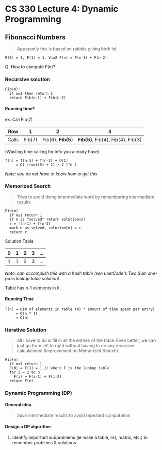 # CS 330 Lecture 4: Dynamic Programming

## Fibonacci Numbers

> Apparently this is based on rabbits giving birth lol

`F(0) = 1, F(1) = 1, ∀n≥2 F(n) = F(n-1) + F(n-2)`

Q: How to compute F(n)? 

### Recursive solution

```
Fib(n):
  if n≤1 then return 1
  return Fib(n-1) + Fib(n-2)
```

#### Running time?

ex. Call Fib(7)

Row    | 1      | 2                  | 3    
---    | ---    | ---                | ---
Calls  | Fib(7) | Fib(6), **Fib(5**) | **Fib(5)**, Fib(4), Fib(4), Fib(3) 

(Wasting time calling for info you already have)

```
T(n) = T(n-1) + T(n-2) + O(1)
     = O( (root(5) + 1) / 2 )^n )
```

*Note: you do not have to know how to get this*

### Memorized Search

> Tries to avoid doing intermediate work by remembering intermediate results

```
Fib(n)
  if n≤1 return 1
  if n is "solved" return solution(n) 
  r = f(n-1) + f(n-2)
  mark n as solved, solution[n] = r
  return r 
```
Solution Table

0   | 1   | 2   | 3   | ...
--- | --- | --- | --- | --- 
1   | 1   | 2   | 3   | ...

*Note: can accomplish this with a hash table (see LeetCode's Two Sum one-pass lookup table solution)*

Table has n-1 elements in it. 

#### Running Time

```
T(n) = O(# of elements in table (n) * amount of time spent per entry)
     = O(n * 1) 
     = O(n)
```

### Iterative Solution

> All I have to do is fill in all the entries of the table. Even better, we can just go from left to right without having to do any recursive calculations! (Improvement on Memorized Search)

```
Fib(n)
  if n≤1 return 1
  F(0) = F(1) = 1 // where F is the lookup table
  for i = 2 to n
    F(i) = F(i-1) + F(i-2)
  return F(n)
```

### Dynamic Programming (DP)

#### General idea

> Save intermediate results to avoid repeated computation 

#### Design a DP algorithm

1. Identify important subproblems (ie make a table, list, matrix, etc.) to remember problems & solutions
